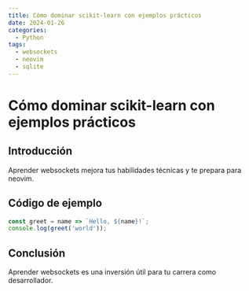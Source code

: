 ```yaml
---
title: Cómo dominar scikit-learn con ejemplos prácticos
date: 2024-01-26
categories:
  - Python
tags:
  - websockets
  - neovim
  - sqlite
---
```


# Cómo dominar scikit-learn con ejemplos prácticos

## Introducción

Aprender websockets mejora tus habilidades técnicas y te prepara para neovim.

## Código de ejemplo

```javascript
const greet = name => `Hello, ${name}!`;
console.log(greet('world'));
```

## Conclusión

Aprender websockets es una inversión útil para tu carrera como desarrollador.